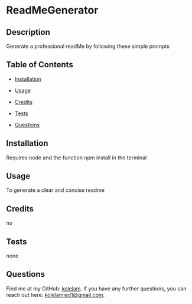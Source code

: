 
# ReadMeGenerator 

## Description 
Generate a professional readMe by following these simple prompts

## Table of Contents

* [Installation](#installation)
* [Usage](#usage)
* [Credits](#credits)

* [Tests](#tests)
* [Questions](#questions)

## Installation 
Requires node and the function npm install in the terminal

## Usage 
To generate a clear and concise readme 

## Credits 
no



## Tests 
none

## Questions 
Find me at my GitHub: [kolelam](https://github.com/kolelam). 
If you have any further questions, you can reach out here: kolelamied1@gmail.com.
